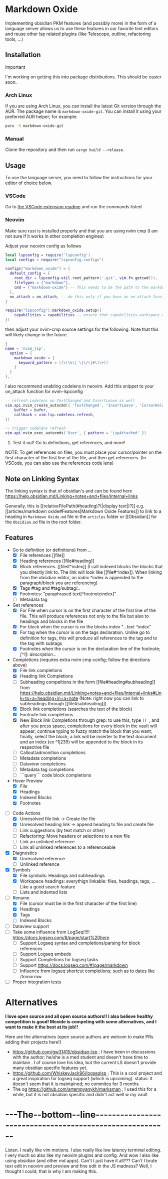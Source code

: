 <meta name="google-site-verification" content="YWllrHxS71HepBAFJqguFgFjDXHZ7rAIeSUzJTPW91o" />

# Markdown Oxide


Implementing obsidian PKM features (and possibly more) in the form of a language server allows us to use these features in our favorite text editors and reuse other lsp related plugins (like Telescope, outline, refactoring tools, ...)

## Installation

> [!IMPORTANT]
> I'm working on getting this into package distributions. This should be easier soon.


### Arch Linux

If you are using Arch Linux, you can install the latest Git version through the AUR. The package name is `markdown-oxide-git`. You can install it using your preferred AUR helper; for example:

```sh
paru -S markdown-oxide-git
```

### Manual

Clone the repository and then run `cargo build --release`.

## Usage

To use the language server, you need to follow the instructions for your editor of choice below.

### VSCode

Go to [the VSCode extension readme](./vscode-extension/README.md) and run the commands listed

### Neovim

Make sure rust is installed properly and that you are using nvim cmp (I am not sure if it works in other completion engines)

Adjust your neovim config as follows

```lua
local lspconfig = require('lspconfig')
local configs = require("lspconfig.configs")

configs["markdown_oxide"] = {
  default_config = {
    root_dir = lspconfig.util.root_pattern('.git', vim.fn.getcwd()),
    filetypes = {"markdown"},
    cmd = {"markdown-oxide"} -- This needs to be the path to the markdown-oxide binary, either in your PATH or the full absolute path.
  },
  on_attach = on_attach, -- do this only if you have an on_attach function already
}

require("lspconfig").markdown_oxide.setup({
    capabilities = capabilities -- ensure that capabilities.workspace.didChangeWatchedFiles.dynamicRegistration = true
})
```

then adjust your nvim-cmp source settings for the following. Note that this will likely change in the future.

```lua
{
name = 'nvim_lsp',
  option = {
    markdown_oxide = {
      keyword_pattern = [[\(\k\| \|\/\|#\)\+]]
    }
  }
},
```


I also recommend enabling codelens in neovim. Add this snippet to your on\_attach function for nvim-lspconfig


```lua
-- refresh codelens on TextChanged and InsertLeave as well
vim.api.nvim_create_autocmd({ 'TextChanged', 'InsertLeave', 'CursorHold', 'LspAttach' }, {
    buffer = bufnr,
    callback = vim.lsp.codelens.refresh,
})

-- trigger codelens refresh
vim.api.nvim_exec_autocmds('User', { pattern = 'LspAttached' })
```


1. Test it out! Go to definitions, get references, and more!

NOTE: To get references on files, you must place your cursor/pointer on the first character of the first line of the file, and then get references. (In VSCode, you can also use the references code lens)

## Note on Linking Syntax

The linking syntax is that of obsidian's and can be found here https://help.obsidian.md/Linking+notes+and+files/Internal+links

Generally, this is [[relativeFilePath(#heading)?(|display text|)?]] e.g. [[articles/markdown oxide#Features|Markdown Oxide Features]] to link to a heading in `Markdown Oxide.md` file in the `articles` folder or [[Obsidian]] for the `Obsidian.md` file in the root folder.  

## Features

- Go to definition (or definitions) from ...
    - [X] File references [[file]]
    - [X] Heading references [[file#heading]]
    - [X] Block references. [[file#^index]] (I call indexed blocks the blocks that you directly link to. The link will look like [[file#^index]]. When linking from the obsidian editor, an *index* ^index is appended to the paragraph/block you are referencing)
    - [X] Tags #tag and #tag/subtag/..
    - [X] Footnotes: "paraphrased text[^footnoteindex]"
    - [ ] Metadata tag
- Get references
    - [X] For File when cursor is on the first character of the first line of the file. This will produce references not only to the file but also to headings and blocks in the file
    - [X] For block when the cursor is on the blocks index "...text *^index*"
    - [X] For tag when the cursor is on the tags declaration. Unlike go to definition for tags, this will produce all references to the tag and to the tag with subtags
    - [X] Footnotes when the cursor is on the declaration line of the footnote; *[^1]: description...*
- Completions (requires extra nvim cmp config; follow the directions above)
    - [X] File link completions
    - [X] Heading link Completions
    - [ ] Subheading compeltions in the form [[file#heading#subheading]] from https://help.obsidian.md/Linking+notes+and+files/Internal+links#Link+to+a+heading+in+a+note (Note: right now you can link to subheadings through [[file#subheading]])
    - [X] Block link completions (searches the text of the block) 
    - [X] Footnote link completions
    - [X] New Block link Completions through grep: to use this, type `[[ `, and after you press space, completions for every block in the vault will appear; continue typing to fuzzy match the block that you want; finally, select the block; a link will be inserter to the text document and an index (ex ^1j239) will be appended to the block in its respective file
    - [ ] Callout/admonition completions
    - [ ] Metadata completions
    - [ ] Dataview completions
    - [ ] Metadata tag completions
    - [ ] \`\`\`query\`\`\` code block completions
- Hover Preview
    - [X] File
    - [X] Headings
    - [X] Indexed Blocks
    - [X] Footnotes
- [ ] Code Actions
    - [x] Unresolved file link -> Create the file
    - [x] Unresolved heading link -> append heading to file and create file
    - [ ] Link suggestions (by text match or other)
    - [ ] Refactoring: Move headers or selections to a new file
    - [ ] Link an unlinked reference
    - [ ] Link all unlinked references to a referenceable
- [X] Diagnostics
    - [X] Unresolved reference
    - [ ] Unlinked reference
- [X] Symbols
    - [X] File symbols: Headings and subheadings
    - [X] Workspace headings: everythign linkable: files, headings, tags, ... Like a good search feature
    - [ ] Lists and indented lists
- [ ] Rename
    - [X] File (cursor must be in the first character of the first line)
    - [X] Headings
    - [X] Tags
    - [ ] Indexed Blocks
- [ ] Dataview support
- [ ] Take some influence from LogSeq!!!!! https://docs.logseq.com/#/page/start%20here
    - [ ] Support Logseq syntax and completions/parsing for block references
    - [ ] Support Logseq embeds
    - [ ] Support Completions for logseq tasks
    - [ ] Support https://docs.logseq.com/#/page/markdown
    - [ ] Influence from logseq shortcut completions; such as to dates like /tomorrow
- [ ] Proper integration tests

# Alternatives

**I love open source and all open source authors!! I also believe healthy competition is good! Moxide is competing with some alternatives, and I want to make it the best at its job!!**

Here are the alternatives (open source authors are welcom to make PRs adding their projects here!)

- https://github.com/gw31415/obsidian-lsp ; I have been in discussions with the author; he/she is a med student and doesn't have time to maintain . I of course love his idea, but the current LS doesn't provide many obsidian specific features yet. 
- https://github.com/WhiskeyJack96/logseqlsp ; This is a cool project and a great inspiration for logseq support (which is upcoming). status: it doesn't seem that it is maintained; no commites for 3 months
- The og https://github.com/artempyanykh/marksman ; I used this for a while, but it is not obsidian specific and didn't act well w my vault


# ---The--bottom--line--------------------------------------------------------

Listen. I really like vim motions. I also really like low latency terminal editing. I very much so also like my neovim plugins and config. And wow I also like using obsidian (and other md apps). Can't I just have it all??? Can't I brute text edit in neovim and preview and fine edit in the JS madness? Well, I thought I could; that is why I am making this.
